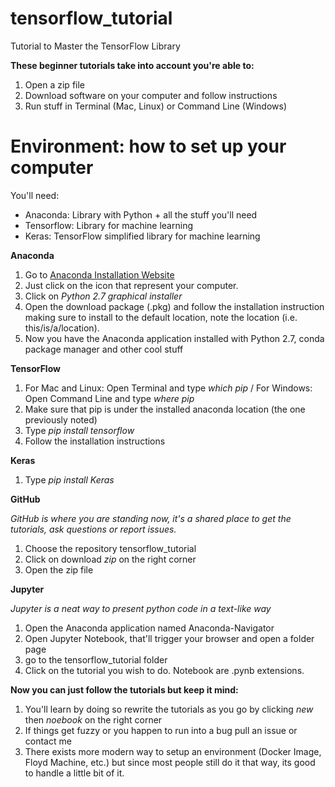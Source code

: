 # tensorflow_tutorial
Tutorial to Master the TensorFlow Library

**These beginner tutorials take into account you're able to:**
1. Open a zip file
2. Download software on your computer and follow instructions
3. Run stuff in Terminal (Mac, Linux) or Command Line (Windows)

# Environment: how to set up your computer

You'll need:
- Anaconda: Library with Python + all the stuff you'll need
- Tensorflow: Library for machine learning
- Keras: TensorFlow simplified library for machine learning

**Anaconda**
1. Go to [Anaconda Installation Website](https://www.continuum.io/downloads)
2. Just click on the icon that represent your computer.
3. Click on *Python 2.7 graphical installer*
4. Open the download package (.pkg) and follow the installation instruction making sure to install to the default location, note the location (i.e. this/is/a/location).
5. Now you have the Anaconda application installed with Python 2.7, conda package manager and other cool stuff

**TensorFlow**
1. For Mac and Linux: Open Terminal and type *which pip* / For Windows: Open Command Line and type *where pip*
2. Make sure that pip is under the installed anaconda location (the one previously noted)
3. Type *pip install tensorflow*
4. Follow the installation instructions

**Keras**
1. Type *pip install Keras*

**GitHub**

*GitHub is where you are standing now, it's a shared place to get the tutorials, ask questions or report issues.*
1. Choose the repository tensorflow_tutorial
2. Click on download *zip* on the right corner
3. Open the zip file

**Jupyter**

*Jupyter is a neat way to present python code in a text-like way*
1. Open the Anaconda application named Anaconda-Navigator
2. Open Jupyter Notebook, that'll trigger your browser and open a folder page
3. go to the tensorflow_tutorial folder
4. Click on the tutorial you wish to do. Notebook are .pynb extensions.

**Now you can just follow the tutorials but keep it mind:**
1. You'll learn by doing so rewrite the tutorials as you go by clicking *new* then *noebook* on the right corner  
2. If things get fuzzy or you happen to run into a bug pull an issue or contact me
3. There exists more modern way to setup an environment (Docker Image, Floyd Machine, etc.) but since most people still do it that way, its good to handle a little bit of it.
